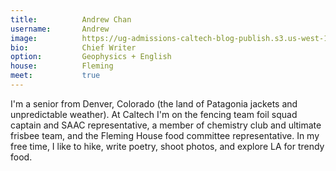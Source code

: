 ```yaml
---
title:          Andrew Chan
username:       Andrew
image:          https://ug-admissions-caltech-blog-publish.s3.us-west-1.amazonaws.com/profile_pics/amchan.png
bio:            Chief Writer
option:         Geophysics + English
house:          Fleming
meet:           true
---
```


I'm a senior from Denver, Colorado (the land of Patagonia jackets and unpredictable weather). At Caltech I'm on the fencing team foil squad captain and SAAC representative, a member of chemistry club and ultimate frisbee team, and the Fleming House food committee representative. In my free time, I like to hike, write poetry, shoot photos, and explore LA for trendy food.